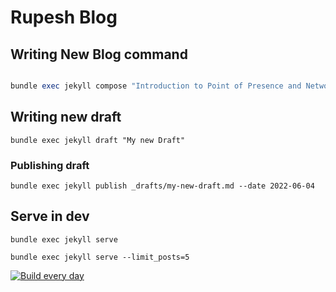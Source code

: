 # Rupesh Blog

## Writing New Blog command

```ruby

bundle exec jekyll compose "Introduction to Point of Presence and Network Access Point" --date 2023-01-28

```

## Writing new draft

`bundle exec jekyll draft "My new Draft"`

### Publishing draft

`bundle exec jekyll publish _drafts/my-new-draft.md --date 2022-06-04`



## Serve in dev

`bundle exec jekyll serve`

```
bundle exec jekyll serve --limit_posts=5
```

[![Build every day](https://github.com/rupeshtiwari/blog/actions/workflows/schedule-posts.yml/badge.svg?branch=main)](https://github.com/rupeshtiwari/blog/actions/workflows/schedule-posts.yml)
